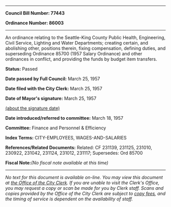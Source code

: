 

********

**Council Bill Number: 77443**
   
**Ordinance Number: 86003**
********

 An ordinance relating to the Seattle-King County Public Health, Engineering, Civil Service, Lighting and Water Departments; creating certain, and abolishing other, positions therein, fixing compensation, defining duties, and superseding Ordinance 85700 (1957 Salary Ordinance) and other ordinances in conflict, and providing the funds by budget item transfers.

**Status:** Passed
   
**Date passed by Full Council:** March 25, 1957
   
**Date filed with the City Clerk:** March 25, 1957
   
**Date of Mayor's signature:** March 25, 1957
   
[(about the signature date)](/~public/approvaldate.htm)
   
   
   
**Date introduced/referred to committee:** March 18, 1957
   
**Committee:** Finance and Personnel & Efficiency
   
   
**Index Terms:** CITY-EMPLOYEES, WAGES-AND-SALARIES

**References/Related Documents:** Related: CF 231139, 231125, 231010, 230922, 231042, 231124, 231012, 231117; Supersedes: Ord 85700

**Fiscal Note:**_(No fiscal note available at this time)_
********

_No text for this document is available on-line. You may view this document at [the Office of the City Clerk](http://www.seattle.gov/leg/clerk/contactUs.htm). If you are unable to visit the Clerk's Office, you may request a copy or scan be made for you by Clerk staff. Scans and copies provided by the Office of the City Clerk are subject to [copy fees](http://clerk.seattle.gov/~public/clerkfees.htm), and the timing of service is dependent on the availability of staff._

